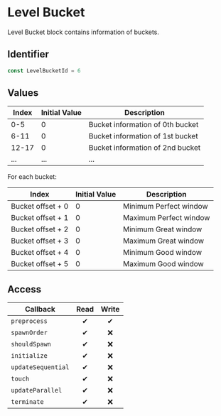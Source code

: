 # Level Bucket

Level Bucket block contains information of buckets.

## Identifier

```ts
const LevelBucketId = 6
```

## Values

| Index | Initial Value | Description                      |
| ----- | ------------- | -------------------------------- |
| 0-5   | 0             | Bucket information of 0th bucket |
| 6-11  | 0             | Bucket information of 1st bucket |
| 12-17 | 0             | Bucket information of 2nd bucket |
| ...   | ...           | ...                              |

For each bucket:

| Index             | Initial Value | Description            |
| ----------------- | ------------- | ---------------------- |
| Bucket offset + 0 | 0             | Minimum Perfect window |
| Bucket offset + 1 | 0             | Maximum Perfect window |
| Bucket offset + 2 | 0             | Minimum Great window   |
| Bucket offset + 3 | 0             | Maximum Great window   |
| Bucket offset + 4 | 0             | Minimum Good window    |
| Bucket offset + 5 | 0             | Maximum Good window    |

## Access

| Callback           | Read | Write |
| ------------------ | :--: | :---: |
| `preprocess`       |  ✔   |   ✔   |
| `spawnOrder`       |  ✔   |  ❌   |
| `shouldSpawn`      |  ✔   |  ❌   |
| `initialize`       |  ✔   |  ❌   |
| `updateSequential` |  ✔   |  ❌   |
| `touch`            |  ✔   |  ❌   |
| `updateParallel`   |  ✔   |  ❌   |
| `terminate`        |  ✔   |  ❌   |
